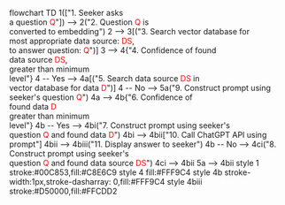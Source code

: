flowchart TD
    1(["1. Seeker asks <br>a question <span style="color: red; font-style: bold;">Q</span>"]) --> 2("2. Question <span style="color: red; font-style: bold;">Q</span> is <br>converted to embedding")
    2 --> 3[("3. Search vector database for <br>most appropriate data source: <span style="color: red; font-style: bold;">DS</span>, <br>to answer question: <span style="color: red; font-style: bold;">Q</span>")]
    3 --> 4{"4. Confidence of found<br> data source <span style="color: red; font-style: bold;">DS</span>, <br>greater than minimum <br>level"}
    4 -- Yes --> 4a[("5. Search data source  <span style="color: red; font-style: bold;">DS</span> in <br>vector database for data <span style="color: red; font-style: bold;">D</span>")]
    4 -- No --> 5a("9. Construct prompt using <br>seeker's question <span style="color: red; font-style: bold;">Q</span>")
    4a --> 4b{"6. Confidence of <br>found data  <span style="color: red; font-style: bold;">D</span><br>  greater than minimum <br>level"}
    4b -- Yes --> 4bi("7. Construct prompt using seeker's <br>question <span style="color: red; font-style: bold;">Q</span> and found data <span style="color: red; font-style: bold;">D</span>")
    4bi --> 4bii["10. Call ChatGPT API using prompt"]
    4bii --> 4biii("11. Display answer to seeker")
    4b -- No --> 4ci("8. Construct prompt using seeker's <br>question <span style="color: red; font-style: bold;">Q</span> and found data source <span style="color: red; font-style: bold;">DS</span>")
    4ci --> 4bii
    5a --> 4bii
    style 1 stroke:#00C853,fill:#C8E6C9
    style 4 fill:#FFF9C4
    style 4b stroke-width:1px,stroke-dasharray: 0,fill:#FFF9C4
    style 4biii stroke:#D50000,fill:#FFCDD2
